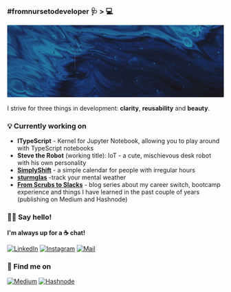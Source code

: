### #fromnursetodeveloper 🩺 > 💻

![beep boop](images/hero.gif "My name is Simona; I love cats, robots and coding")


I strive for three things in development: **clarity**, **reusability** and **beauty**.

### 💡 Currently working on
- **ITypeScript** - Kernel for Jupyter Notebook, allowing you to play around with TypeScript notebooks
- **Steve the Robot** (working title): IoT - a cute, mischievous desk robot with his own personality
- <a href="https://simplyshift.app" target="_blank">**SimplyShift**</a> - a simple calendar for people with irregular hours 
- <a href="https://sturmglas.com" target="_blank">**sturmglas**</a> -track your mental weather
- <a href="https://winnekes.hashnode.dev" target="_blank">**From Scrubs to Slacks**</a> - blog series about my career switch, bootcamp experience and things I have learned in the past couple of years (publishing on Medium and Hashnode)


### 👋🏼 Say hello!

**I'm always up for a ☕ chat!**

<a href="https://linkedin.com/in/winnekes" target="_blank">![LinkedIn](https://img.shields.io/badge/LinkedIn-0077B5?style=for-the-badge&logo=linkedin&logoColor=white "Badge for LinkedIn")</a>
<a href="https://instagram.com/robotsandcats" target="_blank">![Instagram](https://img.shields.io/badge/Instagram-E4405F?style=for-the-badge&logo=instagram&logoColor=white "Badge for Instagram")</a>
<a href="mailto:simona.winnekes@googlemail.com">![Mail](	https://img.shields.io/badge/Mail-D14836?style=for-the-badge&logo=gmail&logoColor=white "Badge for Mail")</a> 

### 📝 Find me on
<a href="https://blog.winnekes.com" target="_blank">![Medium](https://img.shields.io/badge/Medium-white?style=for-the-badge&logo=medium&logoColor=black "Badge for Medium")</a>
<a href="https://winnekes.hashnode.dev" target="_blank">![Hashnode](https://img.shields.io/badge/Hashnode-3879FF?style=for-the-badge&logo=hashnode&logoColor=white "Badge for Hashnode")</a>
